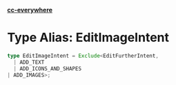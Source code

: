 [**cc-everywhere**](../../../../../../index.md)

<HorizontalLine />

# Type Alias: EditImageIntent

```ts
type EditImageIntent = Exclude<EditFurtherIntent, 
  | ADD_TEXT
  | ADD_ICONS_AND_SHAPES
| ADD_IMAGES>;
```

